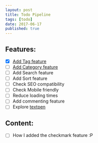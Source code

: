 ```yaml
---
layout: post
title: Todo Pipeline
tags: [todo]
date: 2017-06-17
published: true
---
```


<!--more-->

## Features:

- [x] [Add Tag feature](https://codinfox.github.io/dev/2015/03/06/use-tags-and-categories-in-your-jekyll-based-github-pages/)
- [ ] [Add Category feature](https://codinfox.github.io/dev/2015/03/06/use-tags-and-categories-in-your-jekyll-based-github-pages/)
- [ ] Add Search feature
- [ ] Add Sort feature
- [ ] Check SEO compatibility
- [ ] Check Mobile friendly
- [ ] Reduce loading times
- [ ] Add commenting feature
- [ ] Explore [textpen](https://jekyllrb.com/docs/extras/)

## Content:

- [ ] How I added the checkmark feature :P